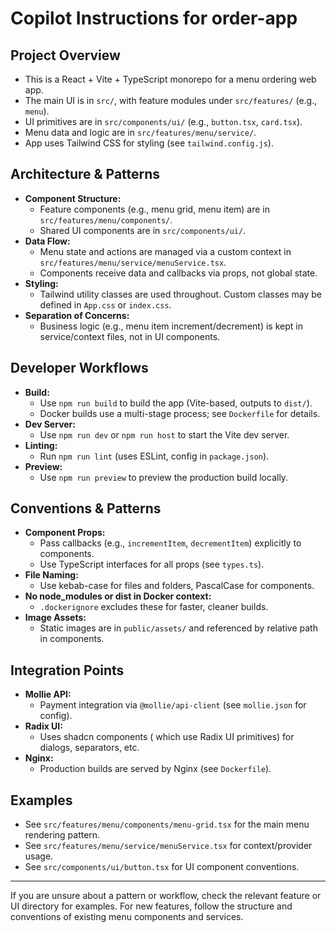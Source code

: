 # Copilot Instructions for order-app

## Project Overview
- This is a React + Vite + TypeScript monorepo for a menu ordering web app.
- The main UI is in `src/`, with feature modules under `src/features/` (e.g., `menu`).
- UI primitives are in `src/components/ui/` (e.g., `button.tsx`, `card.tsx`).
- Menu data and logic are in `src/features/menu/service/`.
- App uses Tailwind CSS for styling (see `tailwind.config.js`).

## Architecture & Patterns
- **Component Structure:**
  - Feature components (e.g., menu grid, menu item) are in `src/features/menu/components/`.
  - Shared UI components are in `src/components/ui/`.
- **Data Flow:**
  - Menu state and actions are managed via a custom context in `src/features/menu/service/menuService.tsx`.
  - Components receive data and callbacks via props, not global state.
- **Styling:**
  - Tailwind utility classes are used throughout. Custom classes may be defined in `App.css` or `index.css`.
- **Separation of Concerns:**
  - Business logic (e.g., menu item increment/decrement) is kept in service/context files, not in UI components.

## Developer Workflows
- **Build:**
  - Use `npm run build` to build the app (Vite-based, outputs to `dist/`).
  - Docker builds use a multi-stage process; see `Dockerfile` for details.
- **Dev Server:**
  - Use `npm run dev` or `npm run host` to start the Vite dev server.
- **Linting:**
  - Run `npm run lint` (uses ESLint, config in `package.json`).
- **Preview:**
  - Use `npm run preview` to preview the production build locally.

## Conventions & Patterns
- **Component Props:**
  - Pass callbacks (e.g., `incrementItem`, `decrementItem`) explicitly to components.
  - Use TypeScript interfaces for all props (see `types.ts`).
- **File Naming:**
  - Use kebab-case for files and folders, PascalCase for components.
- **No node_modules or dist in Docker context:**
  - `.dockerignore` excludes these for faster, cleaner builds.
- **Image Assets:**
  - Static images are in `public/assets/` and referenced by relative path in components.

## Integration Points
- **Mollie API:**
  - Payment integration via `@mollie/api-client` (see `mollie.json` for config).
- **Radix UI:**
  - Uses shadcn components ( which use Radix UI primitives) for dialogs, separators, etc.
- **Nginx:**
  - Production builds are served by Nginx (see `Dockerfile`).

## Examples
- See `src/features/menu/components/menu-grid.tsx` for the main menu rendering pattern.
- See `src/features/menu/service/menuService.tsx` for context/provider usage.
- See `src/components/ui/button.tsx` for UI component conventions.

---

If you are unsure about a pattern or workflow, check the relevant feature or UI directory for examples. For new features, follow the structure and conventions of existing menu components and services.
